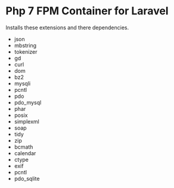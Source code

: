 # Php 7 FPM Container for Laravel 

Installs these extensions and there dependencies.

 * json
 * mbstring
 * tokenizer
 * gd
 * curl
 * dom
 * bz2
 * mysqli
 * pcntl
 * pdo
 * pdo_mysql
 * phar
 * posix
 * simplexml
 * soap
 * tidy
 * zip
 * bcmath
 * calendar
 * ctype
 * exif
 * pcntl
 * pdo_sqlite
